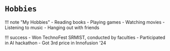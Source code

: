 # `Hobbies`

!!! note "My Hobbies"
	- Reading books
	- Playing games
	- Watching movies
	- Listening to music
	- Hanging out with friends

 
 !!! success
 	- Won TechnoFest SRMIST, conducted by faculties 
  	- Participated in AI hackathon
   	- Got 3rd price in Innofusion '24
